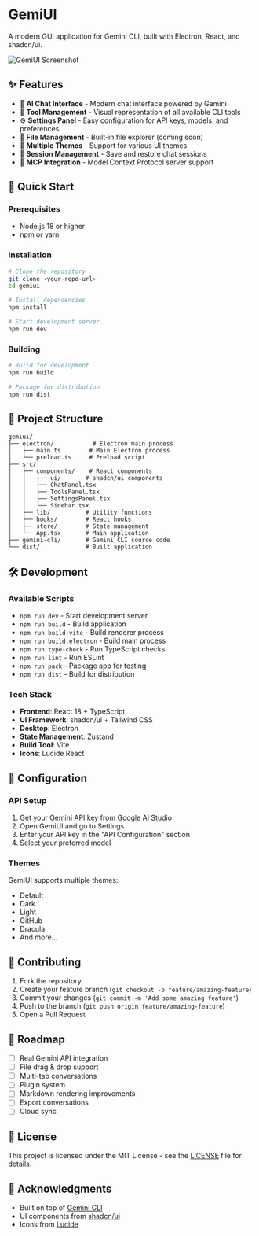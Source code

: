 # GemiUI

A modern GUI application for Gemini CLI, built with Electron, React, and shadcn/ui.

![GemiUI Screenshot](https://via.placeholder.com/800x600?text=GemiUI+Screenshot)

## ✨ Features

- 🤖 **AI Chat Interface** - Modern chat interface powered by Gemini
- 🔧 **Tool Management** - Visual representation of all available CLI tools  
- ⚙️ **Settings Panel** - Easy configuration for API keys, models, and preferences
- 📁 **File Management** - Built-in file explorer (coming soon)
- 🎨 **Multiple Themes** - Support for various UI themes
- 💾 **Session Management** - Save and restore chat sessions
- 🔌 **MCP Integration** - Model Context Protocol server support

## 🚀 Quick Start

### Prerequisites

- Node.js 18 or higher
- npm or yarn

### Installation

```bash
# Clone the repository
git clone <your-repo-url>
cd gemiui

# Install dependencies
npm install

# Start development server
npm run dev
```

### Building

```bash
# Build for development
npm run build

# Package for distribution
npm run dist
```

## 📁 Project Structure

```
gemiui/
├── electron/           # Electron main process
│   ├── main.ts        # Main Electron process
│   └── preload.ts     # Preload script
├── src/
│   ├── components/    # React components
│   │   ├── ui/       # shadcn/ui components
│   │   ├── ChatPanel.tsx
│   │   ├── ToolsPanel.tsx
│   │   ├── SettingsPanel.tsx
│   │   └── Sidebar.tsx
│   ├── lib/          # Utility functions
│   ├── hooks/        # React hooks
│   ├── store/        # State management
│   └── App.tsx       # Main application
├── gemini-cli/       # Gemini CLI source code
└── dist/             # Built application
```

## 🛠️ Development

### Available Scripts

- `npm run dev` - Start development server
- `npm run build` - Build application
- `npm run build:vite` - Build renderer process
- `npm run build:electron` - Build main process
- `npm run type-check` - Run TypeScript checks
- `npm run lint` - Run ESLint
- `npm run pack` - Package app for testing
- `npm run dist` - Build for distribution

### Tech Stack

- **Frontend**: React 18 + TypeScript
- **UI Framework**: shadcn/ui + Tailwind CSS
- **Desktop**: Electron
- **State Management**: Zustand
- **Build Tool**: Vite
- **Icons**: Lucide React

## 🔧 Configuration

### API Setup

1. Get your Gemini API key from [Google AI Studio](https://aistudio.google.com/apikey)
2. Open GemiUI and go to Settings
3. Enter your API key in the "API Configuration" section
4. Select your preferred model

### Themes

GemiUI supports multiple themes:
- Default
- Dark
- Light  
- GitHub
- Dracula
- And more...

## 🤝 Contributing

1. Fork the repository
2. Create your feature branch (`git checkout -b feature/amazing-feature`)
3. Commit your changes (`git commit -m 'Add some amazing feature'`)
4. Push to the branch (`git push origin feature/amazing-feature`)
5. Open a Pull Request

## 📝 Roadmap

- [ ] Real Gemini API integration
- [ ] File drag & drop support
- [ ] Multi-tab conversations
- [ ] Plugin system
- [ ] Markdown rendering improvements
- [ ] Export conversations
- [ ] Cloud sync

## 📄 License

This project is licensed under the MIT License - see the [LICENSE](LICENSE) file for details.

## 🙏 Acknowledgments

- Built on top of [Gemini CLI](https://github.com/google-gemini/gemini-cli)
- UI components from [shadcn/ui](https://ui.shadcn.com/)
- Icons from [Lucide](https://lucide.dev/)